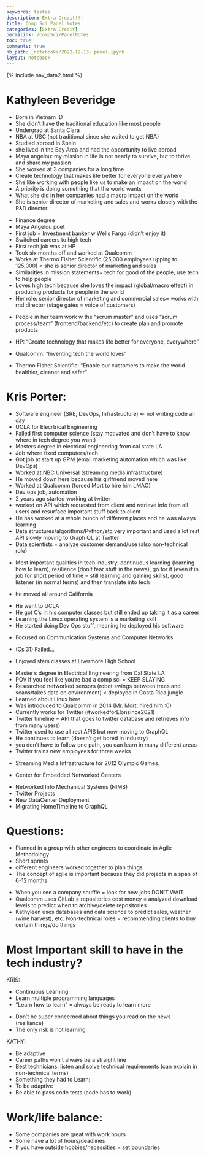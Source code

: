 ```yaml
---
keywords: fastai
description: Extra Credit!!!
title: Comp Sci Panel Notes
categories: [Extra Credit]
permalink: /CompSci/PanelNotes
toc: true
comments: true
nb_path: _notebooks/2022-12-13- panel.ipynb
layout: notebook
---
```


<!--
#################################################
### THIS FILE WAS AUTOGENERATED! DO NOT EDIT! ###
#################################################
# file to edit: _notebooks/2022-12-13- panel.ipynb
-->

<div class="container" id="notebook-container">
        
<div class="cell border-box-sizing text_cell rendered"><div class="inner_cell">
<div class="text_cell_render border-box-sizing rendered_html">
<p>{% include nav_data2.html %}</p>

</div>
</div>
</div>
<div class="cell border-box-sizing text_cell rendered"><div class="inner_cell">
<div class="text_cell_render border-box-sizing rendered_html">
<h1 id="Kathyleen-Beveridge">Kathyleen Beveridge<a class="anchor-link" href="#Kathyleen-Beveridge"> </a></h1><ul>
<li>Born in Vietnam :D</li>
<li>She didn’t have the traditional education like most people</li>
<li>Undergrad at Santa Clara</li>
<li>NBA at USC (not traditional since she waited to get NBA)</li>
<li>Studied abroad in Spain</li>
<li>she lived in the Bay Area and had the opportunity to live abroad</li>
<li>Maya angelou: my mission in life is not nearly to survive, but to thrive,  and share my passion</li>
<li>She worked at 3 companies for a long time</li>
<li>Create technology that makes life better for everyone everywhere </li>
<li>She like working with people like us to make an impact on the world</li>
<li>A priority is doing something that the world wants</li>
<li>What she did in her companies had a macro impact on the world</li>
<li>She is senior director of marketing and sales and works closely with the R&amp;D director</li>
</ul>
<ul>
<li>Finance degree </li>
<li>Maya Angelou poet</li>
<li>First job = Investment banker w Wells Fargo (didn’t enjoy it)</li>
<li>Switched careers to high tech</li>
<li>First tech job was at HP</li>
<li>Took six months off and worked at Qualcomm</li>
<li>Works at Thermo Fisher Scientific (25,000 employees upping to 125,000) &lt; she is senior director of marketing and sales</li>
<li>Similarities in mission statements= tech for good of the people, use tech to help people</li>
<li>Loves high tech because she loves the impact (global/macro effect) in producing products for people in the world</li>
<li>Her role: senior director of marketing and commercial sales= works with rnd director (stage gates = voice of customers)</li>
<li><p>People in her team work w the “scrum master” and uses “scrum process/team” (frontend/backend/etc) to create plan and promote products</p>
</li>
<li><p>HP: “Create technology that makes life better for everyone, everywhere”</p>
</li>
<li><p>Qualcomm: “Inventing tech the world loves”</p>
</li>
<li><p>Thermo Fisher Scientific: “Enable our customers to make the world healthier, cleaner and safer”</p>
</li>
</ul>
<h1 id="Kris-Porter:">Kris Porter:<a class="anchor-link" href="#Kris-Porter:"> </a></h1><ul>
<li>Software engineer (SRE, DevOps, Infrastructure) &lt;- not writing code all day</li>
<li>UCLA for Elecrtrical Engineering</li>
<li>Failed first computer science (stay motivated and don’t have to know where in tech degree you want)</li>
<li>Masters degree in electrical engineering from cal state LA </li>
<li>Job where fixed computers/tech</li>
<li>Got job at start up GPM (email marketing automation which was like DevOps)</li>
<li>Worked at NBC Universal (streaming media infrastructure)</li>
<li>He moved down here because his girlfriend moved here</li>
<li>Worked at Qualcomm (forced Mort to hire him LMAO)</li>
<li>Dev ops job, automation</li>
<li>2 years ago started working at twitter</li>
<li>worked on API which requested from client and retrieve info from all users and resurface important stuff back to client</li>
<li>He has worked at a whole bunch of different places and he was always learning</li>
<li>Data structures/algorithms/Python/etc very important and used a lot rest API slowly moving to Graph QL at Twitter</li>
<li>Data scientists = analyze customer demand/use (also non-technical role)</li>
<li><p>Most important qualities in tech industry: continuous learning (learning how to learn), resilience (don’t fear stuff in the news), go for it (even if in job for short period of time = still learning and gaining skills), good listener (in normal terms) and then translate into tech</p>
</li>
<li><p>he moved all around California</p>
</li>
<li>He went to UCLA</li>
<li>He got C’s in his computer classes but still ended up taking it as a career </li>
<li>Learning the Linux operating system is a marketing skill</li>
<li>He started doing Dev Ops stuff, meaning he deployed his software</li>
</ul>
<ul>
<li>Focused on Communication Systems and Computer Networks</li>
<li><p>(Cs 31) Failed…</p>
</li>
<li><p>Enjoyed stem classes at Livermore High School</p>
</li>
<li>Master’s degree in Electrical Engineering from Cal State LA</li>
<li>POV if you feel like you’re bad a comp sci = KEEP SLAYING</li>
<li>Researched networked sensors (robot swings between trees and scans/takes data on environment) &lt; deployed in Costa Rica jungle</li>
<li>Learned about Linux here</li>
<li>Was introduced to Qualcolmm in 2014 (Mr. Mort. hired him :0)</li>
<li>Currently works for Twitter (#workedforElonsince2021)</li>
<li>Twitter timeline = API that goes to twitter database and retrieves info from many users) </li>
<li>Twitter used to use all rest APIS but now moving to GraphQL</li>
<li>He continues to learn (doesn’t get bored in industry)</li>
<li>you don’t have to follow one path, you can learn in many different areas</li>
<li>Twitter trains new employees for three weeks</li>
<li><p>Streaming Media Infrastructure for 2012 Olympic Games.</p>
</li>
<li><p>Center for Embedded Networked Centers</p>
</li>
<li>Networked Info Mechanical Systems (NIMS)</li>
<li>Twitter Projects</li>
<li>New DataCenter Deployment</li>
<li>Migrating HomeTimeline to GraphQL</li>
</ul>
<h1 id="Questions:">Questions:<a class="anchor-link" href="#Questions:"> </a></h1><ul>
<li>Planned in a group with other engineers to coordinate in Agile Methodology </li>
<li>Short sprints</li>
<li>different engineers worked together to plan things</li>
<li>The concept of agile is important because they did projects in a span of 6-12 months</li>
</ul>
<ul>
<li>When you see a company shuffle = look for new jobs DON’T WAIT</li>
<li>Qualcomm uses GitLab = repositories cost money = analyzed download levels to predict when to archive/delete repositories</li>
<li>Kathyleen uses databases and data science to predict sales, weather (wine harvest), etc. Non-technical roles = recommending clients to buy certain things/do things</li>
</ul>
<h1 id="Most-Important-skill-to-have-in-the-tech-industry?">Most Important skill to have in the tech industry?<a class="anchor-link" href="#Most-Important-skill-to-have-in-the-tech-industry?"> </a></h1><p>KRIS:</p>
<ul>
<li>Continuous Learning</li>
<li>Learn multiple programming languages</li>
<li>“Learn how to learn” = always be ready to learn more</li>
</ul>
<ul>
<li>Don’t be super concerned about things you read on the news (resiliance)</li>
<li>The only risk is not learning</li>
</ul>
<p>KATHY:</p>
<ul>
<li>Be adaptive</li>
<li>Career paths won’t always be a straight line</li>
<li>Best technicians: listen and solve technical requirements (can explain in non-technical terms)</li>
<li>Something they had to Learn:</li>
<li>To be adaptive </li>
<li>Be able to pass code tests (code has to work)</li>
</ul>
<h1 id="Work/life-balance:">Work/life balance:<a class="anchor-link" href="#Work/life-balance:"> </a></h1><ul>
<li>Some companies are great with work hours </li>
<li>Some have a lot of hours/deadlines</li>
<li>If you have outside hobbies/necessities = set boundaries</li>
</ul>

</div>
</div>
</div>
</div>
 

